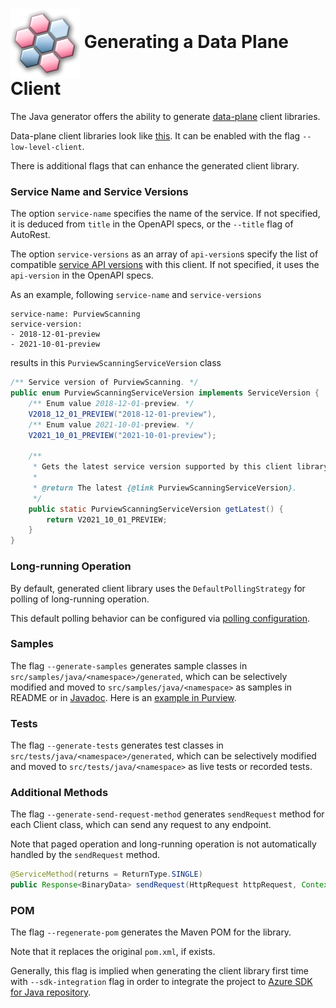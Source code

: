 # <img align="center" src="../images/logo.png">  Generating a Data Plane Client

The Java generator offers the ability to generate [data-plane][data-plane] client libraries.

Data-plane client libraries look like [this][data-plane-client].
It can be enabled with the flag `--low-level-client`.

There is additional flags that can enhance the generated client library.

### Service Name and Service Versions

The option `service-name` specifies the name of the service.
If not specified, it is deduced from `title` in the OpenAPI specs, or the `--title` flag of AutoRest.

The option `service-versions` as an array of `api-version`s specify the list of compatible [service API versions][service-api-version] with this client.
If not specified, it uses the `api-version` in the OpenAPI specs.

As an example, following `service-name` and `service-versions`

```
service-name: PurviewScanning
service-version:
- 2018-12-01-preview
- 2021-10-01-preview
```

results in this `PurviewScanningServiceVersion` class

```java
/** Service version of PurviewScanning. */
public enum PurviewScanningServiceVersion implements ServiceVersion {
    /** Enum value 2018-12-01-preview. */
    V2018_12_01_PREVIEW("2018-12-01-preview"),
    /** Enum value 2021-10-01-preview. */
    V2021_10_01_PREVIEW("2021-10-01-preview");

    /**
     * Gets the latest service version supported by this client library.
     *
     * @return The latest {@link PurviewScanningServiceVersion}.
     */
    public static PurviewScanningServiceVersion getLatest() {
        return V2021_10_01_PREVIEW;
    }
}
```

### Long-running Operation

By default, generated client library uses the `DefaultPollingStrategy` for polling of long-running operation.

This default polling behavior can be configured via [polling configuration][polling-configuration].

### Samples

The flag `--generate-samples` generates sample classes in `src/samples/java/<namespace>/generated`, which can be selectively modified and moved to `src/samples/java/<namespace>` as samples in README or in [Javadoc][code-snippet].
Here is an [example in Purview][sample-examples].

### Tests

The flag `--generate-tests` generates test classes in `src/tests/java/<namespace>/generated`, which can be selectively modified and moved to `src/tests/java/<namespace>` as live tests or recorded tests.

### Additional Methods

The flag `--generate-send-request-method` generates `sendRequest` method for each Client class, which can send any request to any endpoint.

Note that paged operation and long-running operation is not automatically handled by the `sendRequest` method.

```java
@ServiceMethod(returns = ReturnType.SINGLE)
public Response<BinaryData> sendRequest(HttpRequest httpRequest, Context context)
```

### POM

The flag `--regenerate-pom` generates the Maven POM for the library.

Note that it replaces the original `pom.xml`, if exists.

Generally, this flag is implied when generating the client library first time with `--sdk-integration` flag in order to integrate the project to [Azure SDK for Java repository][azure-sdk-for-java].

[data-plane]: https://docs.microsoft.com/azure/azure-resource-manager/management/control-plane-and-data-plane#data-plane
[data-plane-client]: https://github.com/Azure/azure-sdk-for-java/wiki/Protocol-Methods
[sample-examples]: https://github.com/Azure/azure-sdk-for-java/tree/main/sdk/purview/azure-analytics-purview-catalog/src/samples/java/com/azure/analytics/purview/catalog/generated
[code-snippet]: https://github.com/Azure/azure-sdk-tools/blob/main/packages/java-packages/codesnippet-maven-plugin/README.md
[azure-sdk-for-java]: https://github.com/Azure/azure-sdk-for-java
[service-api-version]: https://azure.github.io/azure-sdk/general_design.html#service-api-versions
[polling-configuration]: ../../readme.md#polling-configuration
